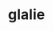 ---
id: 362
title: glalie
types: [ice]
image: https://raw.githubusercontent.com/PokeAPI/sprites/master/sprites/pokemon/362.png
---